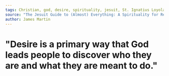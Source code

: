 ```yaml
---
tags: Christian, god, desire, spirituality, jesuit, St. Ignatius Loyola, religion
source: "The Jesuit Guide to (Almost) Everything: A Spirituality for Real Life"
author: James Martin
---
```


# "Desire is a primary way that God leads people to discover who they are and what they are meant to do."